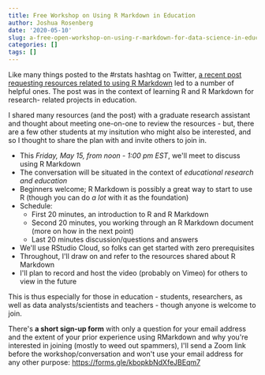 ```yaml
---
title: Free Workshop on Using R Markdown in Education
author: Joshua Rosenberg
date: '2020-05-10'
slug: a-free-open-workshop-on-using-r-markdown-for-data-science-in-education
categories: []
tags: []
---
```


Like many things posted to the #rstats hashtag on Twitter, [a recent post 
requesting resources related to using R Markdown](https://twitter.com/jrosenberg6432/status/1258739495547080710) led to a number of helpful 
ones. The post was in the context of learning R and R Markdown for research-
related projects in education.

I shared many resources (and the post) with a graduate research assistant and thought about meeting one-on-one to review the resources - but, there are a few other students at my insitution who might also be interested, and so I thought to share the plan with and invite others to join in.

- This *Friday, May 15, from noon - 1:00 pm EST*, we'll meet to discuss using R Markdown
- The conversation will be situated in the context of *educational research and education*
- Beginners welcome; R Markdown is possibly a great way to start to use R (though you can do *a lot* with it as the foundation)
- Schedule:
    - First 20 minutes, an introduction to R and R Markdown
    - Second 20 minutes, you working through an R Markdown document (more on how in the next point)
    - Last 20 minutes discussion/questions and answers
- We'll use RStudio Cloud, so folks can get started with zero prerequisites
- Throughout, I'll draw on and refer to the resources shared about R Markdown
- I'll plan to record and host the video (probably on Vimeo) for others to view in the future

This is thus especially for those in education - students, researchers, as well as data analysts/scientists and teachers - though anyone is welcome to join. 

There's **a short sign-up form** with only a question for your email address and the extent of your prior experience using RMarkdown and why you're interested in joining (mostly to weed out spammers), I'll send a Zoom link before the workshop/conversation and won't use your email address for any other purpose: https://forms.gle/kbopkbNdXfeJBEqm7
